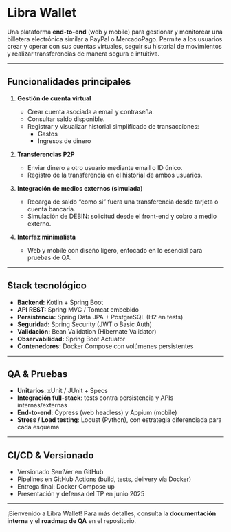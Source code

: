 # Libra Wallet

Una plataforma **end-to-end** (web y mobile) para gestionar y monitorear una billetera electrónica similar a PayPal o MercadoPago. Permite a los usuarios crear y operar con sus cuentas virtuales, seguir su historial de movimientos y realizar transferencias de manera segura e intuitiva.

---

## Funcionalidades principales

1. **Gestión de cuenta virtual**
    - Crear cuenta asociada a email y contraseña.
    - Consultar saldo disponible.
    - Registrar y visualizar historial simplificado de transacciones:
        - Gastos
        - Ingresos de dinero

2. **Transferencias P2P**
    - Enviar dinero a otro usuario mediante email o ID único.
    - Registro de la transferencia en el historial de ambos usuarios. 

3. **Integración de medios externos (simulada)**
    - Recarga de saldo “como si” fuera una transferencia desde tarjeta o cuenta bancaria.
    - Simulación de DEBIN: solicitud desde el front-end y cobro a medio externo.

4. **Interfaz minimalista**
    - Web y mobile con diseño ligero, enfocado en lo esencial para pruebas de QA.

---

## Stack tecnológico

- **Backend:** Kotlin + Spring Boot
- **API REST:** Spring MVC / Tomcat embebido
- **Persistencia:** Spring Data JPA + PostgreSQL (H2 en tests)
- **Seguridad:** Spring Security (JWT o Basic Auth)
- **Validación:** Bean Validation (Hibernate Validator)
- **Observabilidad:** Spring Boot Actuator
- **Contenedores:** Docker Compose con volúmenes persistentes

---

## QA & Pruebas

- **Unitarios**: xUnit / JUnit + Specs
- **Integración full-stack**: tests contra persistencia y APIs internas/externas
- **End-to-end**: Cypress (web headless) y Appium (mobile)
- **Stress / Load testing**: Locust (Python), con estrategia diferenciada para cada esquema

---

## CI/CD & Versionado

- Versionado SemVer en GitHub
- Pipelines en GitHub Actions (build, tests, delivery vía Docker)
- Entrega final: Docker Compose up
- Presentación y defensa del TP en junio 2025

---

¡Bienvenido a Libra Wallet! Para más detalles, consulta la **documentación interna** y el **roadmap de QA** en el repositorio.

